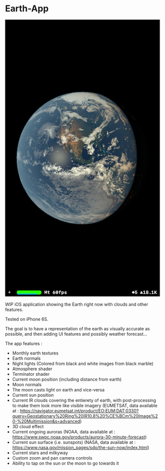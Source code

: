 # Earth-App

![](images/NA.PNG)

WIP iOS application showing the Earth right now with clouds and other features.

Tested on iPhone 6S.

The goal is to have a representation of the earth as visually accurate as possible, and then adding UI features and possibly weather forecast...

The app features :

- Monthly earth textures
- Earth normals
- Night lights (Colored from black and white images from black marble)
- Atmosphere shader
- Terminator shader
- Current moon position (including distance from earth)
- Moon normals
- The moon casts light on earth and vice-versa
- Current sun position
- Current IR clouds covering the entierety of earth, with post-processing to make them look more like visible imagery (EUMETSAT, data available at : https://navigator.eumetsat.int/product/EO:EUM:DAT:0330?query=Geostationary%20Ring%20IR10.8%20%CE%BCm%20Image%20-%20Multimission&s=advanced)
- 3D cloud effect
- Current ongoing auroras (NOAA, data available at : https://www.swpc.noaa.gov/products/aurora-30-minute-forecast)
- Current sun surface (i.e. sunspots) (NASA, data available at : https://www.nasa.gov/mission_pages/sdo/the-sun-now/index.html)
- Current stars and milkyway
- Custom zoom and pan camera controls
- Ability to tap on the sun or the moon to go towards it
